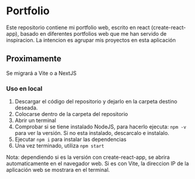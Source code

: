 
# Portfolio
Este repositorio contiene mi portfolio web, escrito en react (create-react-app), basado en diferentes portfolios web que me han servido de inspiracion. La intencion es agrupar mis proyectos en esta aplicación 

## Proximamente
Se migrará a Vite o a NextJS

### Uso en local
1. Descargar el código del repositorio y dejarlo en la carpeta destino deseada.
2. Colocarse dentro de la carpeta del repositorio
3. Abrir un terminal
4. Comprobar si se tiene instalado NodeJS, para hacerlo ejecuta: `npm -v` para ver la versión. Si no esta instalado, descarcalo e instalalo.
5. Ejecutar `npm i` para instalar las dependencias
6. Una vez terminado, utiliza `npm start`

Nota: dependiendo si es la versión con create-react-app, se abrira automaticamente en el navegador web. Si es con Vite, la direccion IP de la aplicación web se mostrara en el terminal.
